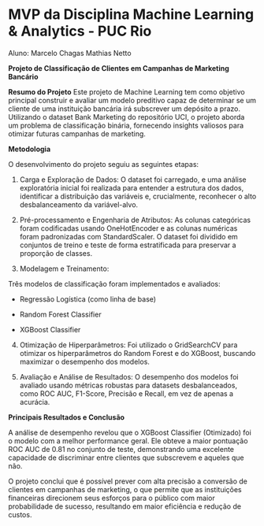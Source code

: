 # MVP da Disciplina Machine Learning &amp; Analytics - PUC Rio

Aluno: Marcelo Chagas Mathias Netto

**Projeto de Classificação de Clientes em Campanhas de Marketing Bancário**

**Resumo do Projeto**
Este projeto de Machine Learning tem como objetivo principal construir e avaliar um modelo preditivo capaz de determinar se um cliente de uma instituição bancária irá subscrever um depósito a prazo. Utilizando o dataset Bank Marketing do repositório UCI, o projeto aborda um problema de classificação binária, fornecendo insights valiosos para otimizar futuras campanhas de marketing.

**Metodologia**

O desenvolvimento do projeto seguiu as seguintes etapas:

1. Carga e Exploração de Dados: O dataset foi carregado, e uma análise exploratória inicial foi realizada para entender a estrutura dos dados, identificar a distribuição das variáveis e, crucialmente, reconhecer o alto desbalanceamento da variável-alvo.

2. Pré-processamento e Engenharia de Atributos: As colunas categóricas foram codificadas usando OneHotEncoder e as colunas numéricas foram padronizadas com StandardScaler. O dataset foi dividido em conjuntos de treino e teste de forma estratificada para preservar a proporção de classes.

3. Modelagem e Treinamento:

Três modelos de classificação foram implementados e avaliados:

- Regressão Logística (como linha de base)

- Random Forest Classifier

- XGBoost Classifier

4. Otimização de Hiperparâmetros: Foi utilizado o GridSearchCV para otimizar os hiperparâmetros do Random Forest e do XGBoost, buscando maximizar o desempenho dos modelos.

5. Avaliação e Análise de Resultados: O desempenho dos modelos foi avaliado usando métricas robustas para datasets desbalanceados, como ROC AUC, F1-Score, Precisão e Recall, em vez de apenas a acurácia.

**Principais Resultados e Conclusão**

A análise de desempenho revelou que o XGBoost Classifier (Otimizado) foi o modelo com a melhor performance geral. Ele obteve a maior pontuação ROC AUC de 0.81 no conjunto de teste, demonstrando uma excelente capacidade de discriminar entre clientes que subscrevem e aqueles que não.

O projeto conclui que é possível prever com alta precisão a conversão de clientes em campanhas de marketing, o que permite que as instituições financeiras direcionem seus esforços para o público com maior probabilidade de sucesso, resultando em maior eficiência e redução de custos.
